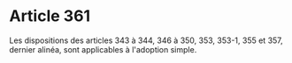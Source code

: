 # Article 361

Les dispositions des articles 343 à 344, 346 à 350, 353, 353-1, 355 et 357, dernier alinéa, sont applicables à l'adoption simple.
